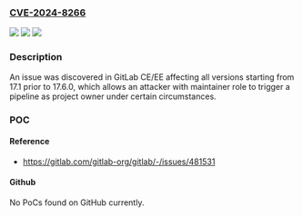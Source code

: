 ### [CVE-2024-8266](https://cve.mitre.org/cgi-bin/cvename.cgi?name=CVE-2024-8266)
![](https://img.shields.io/static/v1?label=Product&message=GitLab&color=blue)
![](https://img.shields.io/static/v1?label=Version&message=17.1%20&color=brightgreen)
![](https://img.shields.io/static/v1?label=Vulnerability&message=CWE-250%3A%20Execution%20with%20Unnecessary%20Privileges&color=brightgreen)

### Description

An issue was discovered in GitLab CE/EE affecting all versions starting from 17.1 prior to 17.6.0, which allows an attacker with maintainer role to trigger a pipeline as project owner under certain circumstances.

### POC

#### Reference
- https://gitlab.com/gitlab-org/gitlab/-/issues/481531

#### Github
No PoCs found on GitHub currently.

